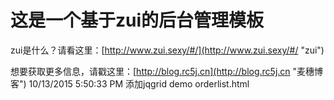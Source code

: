 # 这是一个基于zui的后台管理模板 #
zui是什么？请看这里：[http://www.zui.sexy/#/](http://www.zui.sexy/#/ "zui")

想要获取更多信息，请戳这里：[http://blog.rc5j.cn](http://blog.rc5j.cn "麦穗博客")
10/13/2015 5:50:33 PM 
添加jqgrid demo orderlist.html
